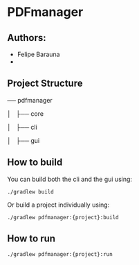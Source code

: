# PDFmanager
## Authors:
  - Felipe Barauna
  -

## Project Structure
── pdfmanager

│   ├── core

│   ├── cli

│   ├── gui

## How to build
You can build both the cli and the gui using:
```
./gradlew build
```

Or build a project individually using:
```
./gradlew pdfmanager:{project}:build
```

## How to run 
```
./gradlew pdfmanager:{project}:run
```